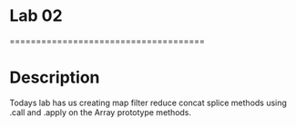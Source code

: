 # Lab 02
=====================================

# Description

Todays lab has us creating map filter reduce concat splice methods using .call and .apply on the Array prototype methods.
